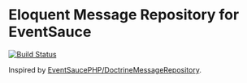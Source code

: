 # Eloquent Message Repository for EventSauce

[![Build Status](https://travis-ci.org/JSellis/eloquent-message-repository.svg?branch=master)](https://travis-ci.org/JSellis/eloquent-message-repository)

Inspired by [EventSaucePHP/DoctrineMessageRepository](https://github.com/EventSaucePHP/DoctrineMessageRepository).